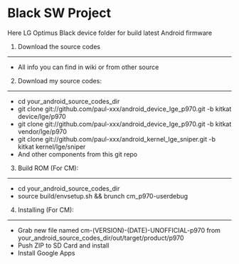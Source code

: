 Black SW Project
================
Here LG Optimus Black device folder for build latest Android firmware

1. Download the source codes
------------------------------------------
- All info you can find in wiki or from other source

2. Download my source codes:
--------------------------------
- cd your_android_source_codes_dir
- git clone git://github.com/paul-xxx/android_device_lge_p970.git -b kitkat device/lge/p970
- git clone git://github.com/paul-xxx/android_device_lge_p970.git -b kitkat vendor/lge/p970
- git clone git://github.com/paul-xxx/android_kernel_lge_sniper.git -b kitkat kernel/lge/sniper
- And other components from this git repo

3. Build ROM (For CM):
----------------------
- cd your_android_source_codes_dir
- source build/envsetup.sh && brunch cm_p970-userdebug

4. Installing (For CM):
-----------------------
- Grab new file named cm-(VERSION)-(DATE)-UNOFFICIAL-p970 from your_android_source_codes_dir/out/target/product/p970
- Push ZIP to SD Card and install
- Install Google Apps
